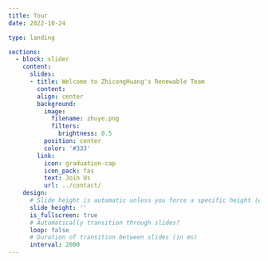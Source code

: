 ```yaml
---
title: Tour
date: 2022-10-24

type: landing

sections:
  - block: slider
    content:
      slides:
      - title: Welcome to ZhicongHuang's Renewable Team
        content: 
        align: center
        background:
          image:
            filename: zhuye.png
            filters:
              brightness: 0.5
          position: center
          color: '#333'
        link:
          icon: graduation-cap
          icon_pack: fas
          text: Join Us
          url: ../contact/
    design:
      # Slide height is automatic unless you force a specific height (e.g. '400px')
      slide_height: ''
      is_fullscreen: true
      # Automatically transition through slides?
      loop: false
      # Duration of transition between slides (in ms)
      interval: 2000
---
```

